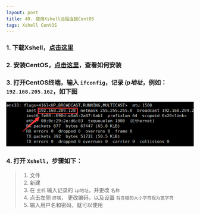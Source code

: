 ```yaml
---
layout: post
title: 40. 使用Xshell远程连接CentOS
tags: Xshell CentOS
---
```


### 1. 下载Xshell，[点击这里](https://www.netsarang.com/zh/downloading/?token=U1gwWmJJeUpUaWl4NnZFZnlPYVhyQUB3MkM5WkcxcTJnYURBNmZidHFOY2p3)
### 2. 安装CentOS，[点击这里](https://www.youtube.com/watch?v=WFTwNBcyE4g)，查看如何安装

### 3. 打开CentOS终端，输入 `ifconfig`，记录 ***ip地址***，例如：`192.168.205.162`，如下图
![](/images/posts/centos/1.png)

### 4. 打开 `Xshell`，步骤如下：
> 1. 文件
> 2. 新建
> 2. 在 `主机` 输入记录的 `ip地址`，并更改 `名称`
> 3. 点击左侧 `终端`， 更改编码，以及设置 `将含糊的大小字符视为宽字符`
> 4. 输入用户名和密码，就可以使用
